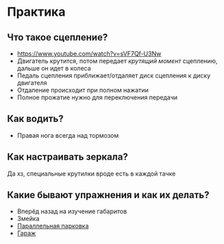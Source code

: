 # Практика

## Что такое сцепление?

- https://www.youtube.com/watch?v=sVF7Qf-U3Nw
- Двигатель крутится, потом передает _крутящий момент_ сцеплению, дальше он идет в колеса
- Педаль сцепления приближает/отдаляет диск сцепления к диску двигателя
- Отдаление происходит при полном нажатии
- Полное прожатие нужно для переключения передачи

## Как водить?

- Правая нога всегда над тормозом

## Как настраивать зеркала?

Да хз, специальные крутилки вроде есть в каждой тачке

## Какие бывают упражнения и как их делать?

- Вперёд назад на изучение габаритов
- Змейка
- [Параллельная парковка](./Параллельная_парковка.md)
- [Гараж](./Гараж.md)
